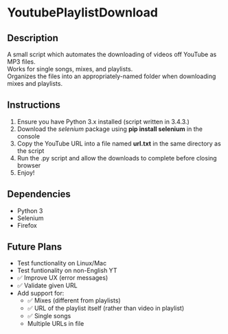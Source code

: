 # YoutubePlaylistDownload
## Description
A small script which automates the downloading of videos off YouTube as MP3 files.  
Works for single songs, mixes, and playlists.  
Organizes the files into an appropriately-named folder when downloading mixes and playlists.

## Instructions
1. Ensure you have Python 3.x installed (script written in 3.4.3.)  
2. Download the _selenium_ package using __pip install selenium__ in the console  
3. Copy the YouTube URL into a file named __url.txt__ in the same directory as the script
4. Run the .py script and allow the downloads to complete before closing browser
5. Enjoy!  

## Dependencies
* Python 3
* Selenium
* Firefox  

## Future Plans
* Test functionality on Linux/Mac
* Test funtionality on non-English YT
* :white_check_mark: Improve UX (error messages)
* :white_check_mark: Validate given URL
* Add support for:
  - :white_check_mark: Mixes (different from playlists)
  - :white_check_mark: URL of the playlist itself (rather than video in playlist)
  - :white_check_mark: Single songs
  - Multiple URLs in file
